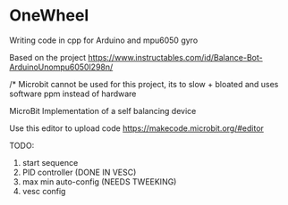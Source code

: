 # OneWheel
Writing code in cpp for Arduino and mpu6050 gyro

Based on the project
https://www.instructables.com/id/Balance-Bot-ArduinoUnompu6050l298n/

/* Microbit cannot be used for this project, its to slow + bloated and uses software ppm instead of hardware

MicroBit Implementation of a self balancing device

Use this editor to upload code
https://makecode.microbit.org/#editor

TODO:
1. start sequence
2. PID controller (DONE IN VESC)
3. max min auto-config (NEEDS TWEEKING)
4. vesc config 
